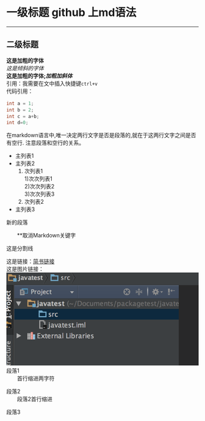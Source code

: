 # 一级标题 github 上md语法
------------
## 二级标题
**这是加粗的字体**  
_这是倾斜的字体_  
**这是加粗的字体;_加粗加斜体_**  
引用：我需要在文中插入快捷键`ctrl+v`  
代码引用：
``` java
int a = 1;
int b = 2;
int c = a+b;
int d=0;
```
在markdown语言中,唯一决定两行文字是否是段落的,就在于这两行文字之间是否有空行. 注意段落和空行的关系。  
- 主列表1  
- 主列表2  
  1. 次列表1   
  1)次次列表1  
  2)次次列表2  
  3)次次列表3
  2. 次列表2  
- 主列表3  

新的段落  

&emsp;&emsp;\*\*取消Markdown关键字

这是分割线

这是链接：[简书链接](http://www.jianshu.com)  
这是图片链接：  
![截图](./123.png "区块链")  
段落1  
&emsp;&emsp;首行缩进两字符

段落2  
&emsp;&emsp;段落2首行缩进  


段落3